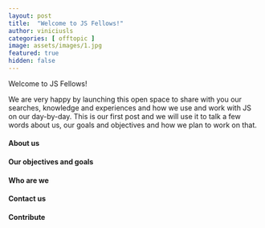 ```yaml
---
layout: post
title:  "Welcome to JS Fellows!"
author: viniciusls
categories: [ offtopic ]
image: assets/images/1.jpg
featured: true
hidden: false
---
```


Welcome to JS Fellows!

We are very happy by launching this open space to share with you our searches, knowledge and experiences and how we use and work with JS on our day-by-day. This is our first post and we will use it to talk a few words about us, our goals and objectives and how we plan to work on that.

#### About us

#### Our objectives and goals

#### Who are we

#### Contact us

#### Contribute